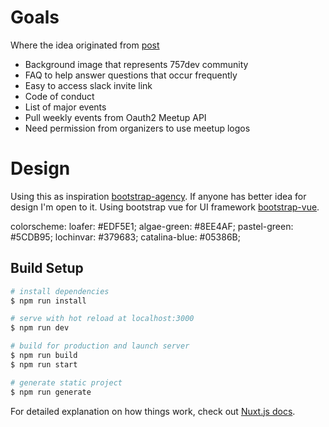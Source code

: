 # Goals
Where the idea originated from [post](https://github.com/757io/757dev/issues/2)

* Background image that represents 757dev community
* FAQ to help answer questions that occur frequently
* Easy to access slack invite link
* Code of conduct
* List of major events
* Pull weekly events from Oauth2 Meetup API
* Need permission from organizers to use meetup logos

# Design

Using this as inspiration [bootstrap-agency](https://blackrockdigital.github.io/startbootstrap-agency/). If anyone has better idea for design I'm open to it. Using bootstrap vue for UI framework [bootstrap-vue](https://bootstrap-vue.js.org/).

colorscheme:
loafer: #EDF5E1;
algae-green: #8EE4AF;
pastel-green: #5CDB95;
lochinvar: #379683;
catalina-blue: #05386B;


## Build Setup

``` bash
# install dependencies
$ npm run install

# serve with hot reload at localhost:3000
$ npm run dev

# build for production and launch server
$ npm run build
$ npm run start

# generate static project
$ npm run generate
```

For detailed explanation on how things work, check out [Nuxt.js docs](https://nuxtjs.org).
